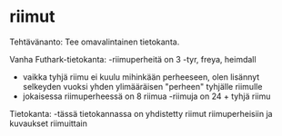 # riimut
Tehtävänanto:
Tee omavalintainen tietokanta.

Vanha Futhark-tietokanta:
-riimuperheitä on 3 -tyr, freya, heimdall
- vaikka tyhjä riimu ei kuulu mihinkään perheeseen, 
  olen lisännyt selkeyden vuoksi yhden ylimääräisen "perheen" tyhjälle riimulle
- jokaisessa riimuperheessä on 8 riimua
-riimuja on 24 + tyhjä riimu

Tietokanta:
-tässä tietokannassa on yhdistetty riimut riimuperheisiin ja kuvaukset riimuittain